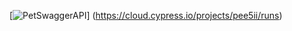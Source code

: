 [![PetSwaggerAPI](https://img.shields.io/endpoint?url=https://cloud.cypress.io/badge/simple/pee5ii&style=flat&logo=cypress)]
(https://cloud.cypress.io/projects/pee5ii/runs)
